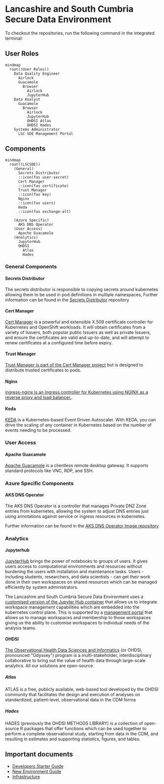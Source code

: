 # Lancashire and South Cumbria Secure Data Environment
To checkout the repositories, run the following command in the integrated terminal:

## User Roles
```mermaid
mindmap
  root((User Roles))
    Data Quality Engineer
      Airlock
      Guacamole
        Browser
          Airlock
          JupyterHub
    Data Analyst
      Guacamole
        Browser
          Airlock
          JupyterHub
          OHDSI Atlas
          OHDSI Hades
    Systems Administrator
      LSC SDE Management Portal    
```

## Components
```mermaid
mindmap
  root((LSCSDE))
    (General)
      Secrets Distributor
      ::icon(fas user-secret)
      Cert Manager
      ::icon(fas certificate)
      Trust Manager
      ::icon(fas key)
      Nginx
      ::icon(fas users)
      Keda
      ::icon(fas exchange-alt)

    (Azure Specific)
      AKS DNS Operator
    (User Access)
      Apache Guacamole
    (Analytics)
      JupyterHub
      OHDSI
        Atlas
        Hades
```

### General Components
#### Secrets Distributor
The secrets distributor is responsible to copying secrets around kubernetes allowing them to be used in pod definitions in multiple namespaces, Further information can be found in the [Secrets Distributor](./docker/secrets-distributor/) repository

#### Cert Manager
[Cert Manager](https://cert-manager.io/) is a powerful and extensible X.509 certificate controller for Kubernetes and OpenShift workloads. It will obtain certificates from a variety of Issuers, both popular public Issuers as well as private Issuers, and ensure the certificates are valid and up-to-date, and will attempt to renew certificates at a configured time before expiry.

#### Trust Manager
[Trust Manager is part of the Cert Manager project](https://cert-manager.io/docs/trust/) but is designed to distribute trusted certificates to pods.

#### Nginx
[ingress-nginx is an Ingress controller for Kubernetes using NGINX as a reverse proxy and load balancer.](https://github.com/kubernetes/ingress-nginx).

#### Keda
[KEDA](https://keda.sh/) is a Kubernetes-based Event Driven Autoscaler. With KEDA, you can drive the scaling of any container in Kubernetes based on the number of events needing to be processed.

### User Access
#### Apache Guacamole
[Apache Guacamole](https://guacamole.apache.org/) is a clientless remote desktop gateway. It supports standard protocols like VNC, RDP, and SSH.

### Azure Specific Components
#### AKS DNS Operator
The AKS DNS Operator is a controller that manages Private DNZ Zone entries from kubernetes, allowing the system to adjust DNS entries just using annotations against service or ingress resources in kubernetes.

Further information can be found in the [AKS DNS Operator Image repository](./docker/aks-dns-operator/)

### Analytics
#### Jupyterhub
[JupyterHub](https://jupyter.org/hub) brings the power of notebooks to groups of users. It gives users access to computational environments and resources without burdening the users with installation and maintenance tasks. Users - including students, researchers, and data scientists - can get their work done in their own workspaces on shared resources which can be managed efficiently by system administrators.

The Lancashire and South Cumbria Secure Data Environment uses a [customised version of the Jupyter Hub container](https://github.com/lsc-sde/docker-jupyterhub) that allows us to integrate workspace management capabilities which are embedded into the kubernetes control plane. This is supported by a [management portal](https://github.com/lsc-sde/docker-analytics-workspace-mgmt) that allows us to manage workspaces and membership to those workspaces giving us the ability to customise workspaces to individual needs of the analysis teams.

#### OHDSI
[The Observational Health Data Sciences and Informatics](https://www.ohdsi.org/)  (or OHDSI, pronounced "Odyssey") program is a multi-stakeholder, interdisciplinary collaborative to bring out the value of health data through large-scale analytics. All our solutions are open-source.

##### Atlas
ATLAS is a free, publicly available, web-based tool developed by the OHDSI community that facilitates the design and execution of analyses on standardized, patient-level, observational data in the CDM forma

##### Hades
HADES (previously the OHDSI METHODS LIBRARY) is a collection of open-source R packages that offer functions which can be used together to perform a complete observational study, starting from data in the CDM, and resulting in estimates and supporting statistics, figures, and tables. 

## Important documents

* [Developers Starter Guide](./Developers.md)
* [New Environment Guide](./New-Environment.md)
* [Infrastructure](./iac/)